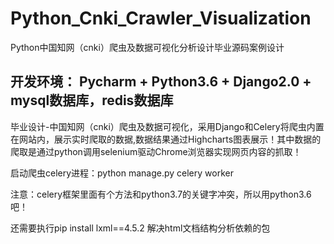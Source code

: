 # Python_Cnki_Crawler_Visualization
Python中国知网（cnki）爬虫及数据可视化分析设计毕业源码案例设计

## 开发环境： Pycharm + Python3.6 + Django2.0 + mysql数据库，redis数据库

  毕业设计-中国知网（cnki）爬虫及数据可视化，采用Django和Celery将爬虫内置在网站内，展示实时爬取的数据,数据结果通过Highcharts图表展示！其中数据的爬取是通过python调用selenium驱动Chrome浏览器实现网页内容的抓取！

启动爬虫celery进程：python manage.py celery worker

注意：celery框架里面有个方法和python3.7的关键字冲突，所以用python3.6吧！

还需要执行pip install lxml==4.5.2 解决html文档结构分析依赖的包
